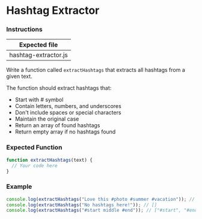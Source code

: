 # Hashtag Extractor

### Instructions

| Expected file        |
| -------------------- |
| hashtag-extractor.js |

Write a function called `extractHashtags` that extracts all hashtags from a given text.

The function should extract hashtags that:

- Start with # symbol
- Contain letters, numbers, and underscores
- Don't include spaces or special characters
- Maintain the original case
- Return an array of found hashtags
- Return empty array if no hashtags found

### Expected Function

```js
function extractHashtags(text) {
  // Your code here
}
```

### Example

```js
console.log(extractHashtags("Love this #photo #summer #vacation")); // ["#photo", "#summer", "#vacation"]
console.log(extractHashtags("No hashtags here!")); // []
console.log(extractHashtags("#start middle #end")); // ["#start", "#end"]
```
